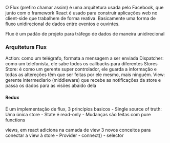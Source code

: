 O Flux (prefiro chamar assim) é uma arquitetura usada pelo Facebook, que junto com o framework React é usado para construir aplicações web no client-side que trabalhem de forma reativa. Basicamente uma forma de fluxo unidirecional de dados entre eventos e ouvintes.

Flux é um padão de projeto para tráfego de dados de maneira unidirecional

### Arquitetura Flux

Action: como um telégrafo, formata a mensagem a ser enviada
Dispatcher: como um telefonista, ele sabe todos os callbacks para diferentes Stores
Store: é como um gerente super controlador, ele guarda a informação e todas as altereções têm que ser feitas por ele mesmo, mais ninguém. 
View: gerente intermediario (middleware) que recebe as notificações da store e passa os dados para as visões abaido dela 

#### Redux

É um implementação de flux, 3 princípios basicos
    - Single source of truth: Uma única store
    - State é read-only
    - Mudanças são feitas com pure functions 

views, em react adiciona na camada de view 3 novos conceitos para conectar a view à store 
    - Provider
    - connect()
    - selector